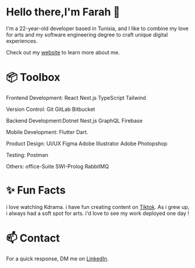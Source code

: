 # Hello there,I'm Farah 🌱
I'm a 22-year-old developer based in Tunisia, and I like to combine my love for arts and my software engineering degree to craft unique digital experiences.

Check out my [website](https://farahtriguiportfolio.netlify.app) to learn more about me.

# 📦 Toolbox

Frontend Development: React Next.js TypeScript Tailwind

Version Control: Git GitLab Bitbucket

Backend Development:Dotnet Nest.js GraphQL Firebase

Mobile Development: Flutter Dart.

Product Design: UI/UX Figma Adobe Illustrator Adobe Photopshop

Testing: Postman 

Others: office-Suite SWI-Prolog RabbitMQ 

# ✨ Fun Facts

i love watching Kdrama.
i have fun creating content on [Tiktok](https://l.messenger.com/l.php?u=https%3A%2F%2Fwww.tiktok.com%2F%40unknownfifia%3F_t%3D8lOusbByEXW%26_r%3D1&h=AT2vzR-GdIFFvDYKJ8ZAfshg5mT9wJyztGNqTT_vVxSGh1DX3ZhtFmlvBR8vf0-csC15xOvvivZZ-AsbEZqQUAjPUqHguWAt83b-1O7ibLd4mBEFxPsjpcrp63VozyCm823ERA).
As i grew up, i always had a soft spot for arts.
i'd love to see my work deployed one day !

# 📫 Contact

For a quick response, DM me on [LinkedIn](https://www.linkedin.com/in/farah-trigui-a4474821a/).
<!--
**FarahTrigui/FarahTrigui** is a ✨ _special_ ✨ repository because its `README.md` (this file) appears on your GitHub profile.

Here are some ideas to get you started:

- 🔭 I’m currently working on ...
- 🌱 I’m currently learning ...
- 👯 I’m looking to collaborate on ...
- 🤔 I’m looking for help with ...
- 💬 Ask me about ...
- 📫 How to reach me: ...
- 😄 Pronouns: ...
- ⚡ Fun fact: ...
-->
